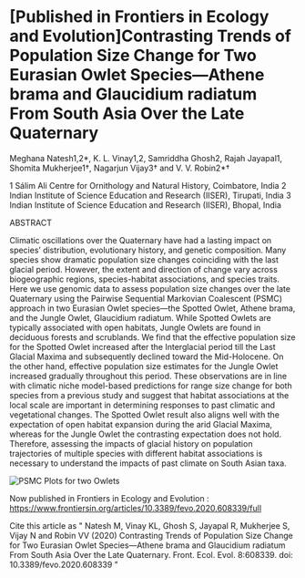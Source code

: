 # [Published in Frontiers in Ecology and Evolution]Contrasting Trends of Population Size Change for Two Eurasian Owlet Species—Athene brama and Glaucidium radiatum From South Asia Over the Late Quaternary
 
 Meghana Natesh1,2*, K. L. Vinay1,2, Samriddha Ghosh2, Rajah Jayapal1, Shomita Mukherjee1†, Nagarjun Vijay3† and V. V. Robin2*†

   1 Sálim Ali Centre for Ornithology and Natural History, Coimbatore, India
   2 Indian Institute of Science Education and Research (IISER), Tirupati, India
   3 Indian Institute of Science Education and Research (IISER), Bhopal, India


ABSTRACT


Climatic oscillations over the Quaternary have had a lasting impact on species’ distribution, evolutionary history, and genetic composition. Many species show dramatic population size changes coinciding with the last glacial period. However, the extent and direction of change vary across biogeographic regions, species-habitat associations, and species traits. Here we use genomic data to assess population size changes over the late Quaternary using the Pairwise Sequential Markovian Coalescent (PSMC) approach in two Eurasian Owlet species—the Spotted Owlet, Athene brama, and the Jungle Owlet, Glaucidium radiatum. While Spotted Owlets are typically associated with open habitats, Jungle Owlets are found in deciduous forests and scrublands. We find that the effective population size for the Spotted Owlet increased after the Interglacial period till the Last Glacial Maxima and subsequently declined toward the Mid-Holocene. On the other hand, effective population size estimates for the Jungle Owlet increased gradually throughout this period. These observations are in line with climatic niche model-based predictions for range size change for both species from a previous study and suggest that habitat associations at the local scale are important in determining responses to past climatic and vegetational changes. The Spotted Owlet result also aligns well with the expectation of open habitat expansion during the arid Glacial Maxima, whereas for the Jungle Owlet the contrasting expectation does not hold. Therefore, assessing the impacts of glacial history on population trajectories of multiple species with different habitat associations is necessary to understand the impacts of past climate on South Asian taxa.




![PSMC Plots for two Owlets](https://user-images.githubusercontent.com/61734552/152089406-c36a5c94-a541-44b3-9278-a04a57c9995f.jpg)


Now published in Frontiers in Ecology and Evolution : https://www.frontiersin.org/articles/10.3389/fevo.2020.608339/full

Cite this article as " Natesh M, Vinay KL, Ghosh S, Jayapal R, Mukherjee S, Vijay N and Robin VV (2020) Contrasting Trends of Population Size Change for Two Eurasian Owlet Species—Athene brama and Glaucidium radiatum From South Asia Over the Late Quaternary. Front. Ecol. Evol. 8:608339. doi: 10.3389/fevo.2020.608339 "
